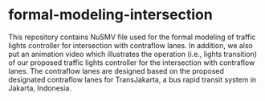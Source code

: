 # formal-modeling-intersection
This repository contains NuSMV file used for the formal modeling of traffic lights controller for intersection with contraflow lanes.
In addition, we also put an animation video which illustrates the operation (i.e., lights transition) of our proposed traffic lights controller for the intersection with contraflow lanes.
The contraflow lanes are designed based on the proposed designated contraflow lanes for TransJakarta, a bus rapid transit system in Jakarta, Indonesia.
